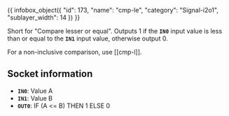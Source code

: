 {{ infobox_object({
	"id": 173,
	"name": "cmp-le",
	"category": "Signal-i2o1",
	"sublayer_width": 14
}) }}

Short for "Compare lesser or equal". Outputs 1 if the **`IN0`** input value is less than or equal to the **`IN1`** input value, otherwise output 0.

For a non-inclusive comparison, use [[cmp-l]].

## Socket information
- **`IN0`**: Value A
- **`IN1`**: Value B
- **`OUT0`**: IF (A <= B) THEN 1 ELSE 0
